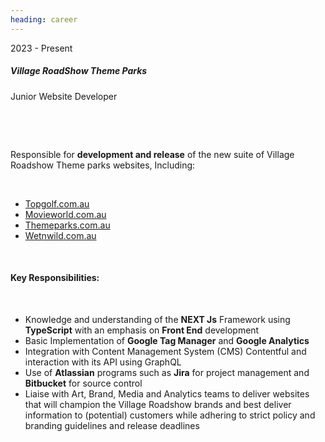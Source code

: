 ```yaml
---
heading: career
---
```


2023 - Present 
##### **Village RoadShow Theme Parks** 
Junior Website Developer 

&nbsp;
&nbsp;

&nbsp;
&nbsp;

Responsible for **development and release** of the new suite of Village
Roadshow Theme parks websites, Including: 

&nbsp;
&nbsp;

- [Topgolf.com.au](https://Topgolf.com.au) 
- [Movieworld.com.au](https://Movieworld.com.au) 
- [Themeparks.com.au](https://Themeparks.com.au) 
- [Wetnwild.com.au](https://Wetnwild.com.au)

&nbsp;
&nbsp;

#### **Key Responsibilities:**  

&nbsp;
&nbsp;

* Knowledge and understanding of the **NEXT Js** Framework using
**TypeScript** with an emphasis on **Front End** development 
* Basic Implementation of **Google Tag Manager** and **Google Analytics** 
* Integration with Content Management System (CMS) Contentful and
interaction with its API using GraphQL 
* Use of **Atlassian** programs such as **Jira** for project management and **Bitbucket** for source control 
* Liaise with Art, Brand, Media and Analytics teams to deliver websites
that will champion the Village Roadshow brands and best deliver
information to (potential) customers while adhering to strict policy and branding guidelines and release deadlines 